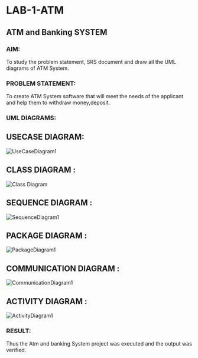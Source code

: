# LAB-1-ATM
## ATM and Banking SYSTEM
### AIM: 
To study the problem statement, SRS document and draw all the UML diagrams of ATM
System.
### PROBLEM STATEMENT:
To create ATM System software that will meet the needs of the applicant and help them
to withdraw money,deposit.
### UML DIAGRAMS:
## USECASE DIAGRAM:

![UseCaseDiagram1](https://github.com/user-attachments/assets/9218375f-d497-4ac1-a705-cdba2ba62f91)


## CLASS DIAGRAM :

![Class Diagram](https://github.com/user-attachments/assets/ad970506-0195-4f04-a9b9-b9972fa2c03c)


## SEQUENCE DIAGRAM :

![SequenceDiagram1](https://github.com/user-attachments/assets/79bc7b89-a416-435c-aecd-5a86b424de80)


## PACKAGE DIAGRAM :

![PackageDiagram1](https://github.com/user-attachments/assets/b481acd2-9899-4314-b83b-f341cef2e3ea)


## COMMUNICATION DIAGRAM :

![CommunicationDiagram1](https://github.com/user-attachments/assets/b2bebd79-f38c-4162-a624-8eff8e390fdb)


## ACTIVITY DIAGRAM :

![ActivityDiagram1](https://github.com/user-attachments/assets/10333bf1-fce7-4666-a6dd-0e0a6670b95f)




### RESULT: 
Thus the Atm and banking System project was executed and the output was verified.
